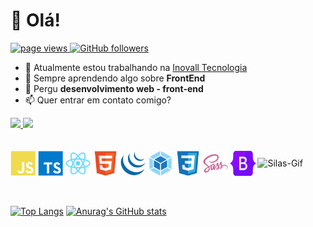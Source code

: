 # 👋 Olá!

<p align="left">
  <a href="https://github.com/silasmasay">
    <img src="https://komarev.com/ghpvc/?username=silasmasay" alt="page views" />
  </a>
  <a href="https://github.com/silasmasay?tab=followers">
    <img alt="GitHub followers" src="https://img.shields.io/github/followers/silasmasay?color=green&logo=github">
  </a>
</p>

- 🔭 Atualmente estou trabalhando na <a target="_blank" href="https://www.inovall.com.br/beta/index.php">Inovall Tecnologia</a>
- 🌱 Sempre aprendendo algo sobre <strong>FrontEnd</strong>
- 💬 Pergu <strong>desenvolvimento web - front-end</strong>
- 📫 Quer entrar em contato comigo? 
<a href="https://www.linkedin.com/in/silas-masay-892b74167/" target="_blank">
  <img src="https://img.shields.io/badge/-LinkedIn-%230077B5?style=for-the-badge&logo=linkedin&logoColor=white" target="_blank">
</a> 
<a href="mailto:silasmasay19@gmail.com">
  <img src="https://img.shields.io/badge/-Gmail-%23333?style=for-the-badge&logo=gmail&logoColor=white" target="_blank">
</a>

<div style="display: inline_block"><br><br>
  <img align="center" alt="Silas-Js" height="40" width="40" src="https://raw.githubusercontent.com/devicons/devicon/master/icons/javascript/javascript-plain.svg">
  <img align="center" alt="Silas-Ts" height="40" width="40" src="https://raw.githubusercontent.com/devicons/devicon/master/icons/typescript/typescript-plain.svg">
  <img align="center" alt="Silas-React" height="40" width="40" src="https://raw.githubusercontent.com/devicons/devicon/master/icons/react/react-original.svg">
  <img align="center" alt="Silas-HTML" height="40" width="40" src="https://raw.githubusercontent.com/devicons/devicon/master/icons/html5/html5-original.svg">
  <img align="center" alt="Silas-Jquery" height="40" width="40" src="https://raw.githubusercontent.com/devicons/devicon/master/icons/jquery/jquery-original.svg">
  <img align="center" alt="Silas-Webpack" height="40" width="40" src="https://raw.githubusercontent.com/devicons/devicon/master/icons/webpack/webpack-original.svg">
  <img align="center" alt="Silas-CSS" height="40" width="40" src="https://raw.githubusercontent.com/devicons/devicon/master/icons/css3/css3-original.svg">
  <img align="center" alt="Silas-SASS" height="40" width="40" src="https://raw.githubusercontent.com/devicons/devicon/master/icons/sass/sass-original.svg">
  <img align="center" alt="Silas-Bootstrap" height="40" width="40" src="https://raw.githubusercontent.com/devicons/devicon/master/icons/bootstrap/bootstrap-original.svg">
  <img align="center" alt="Silas-Gif" height="40" width="40" src="https://media3.giphy.com/media/aNeyXVMrED6fUO1Exy/giphy.gif">
</div><br><br>

[![Top Langs](https://github-readme-stats.vercel.app/api/top-langs/?username=silasmasay&locale=pt-br&theme=vue)](https://github.com/anuraghazra/github-readme-stats)
[![Anurag's GitHub stats](https://github-readme-stats.vercel.app/api?username=silasmasay&show_icons=true&locale=pt-br&theme=vue)](https://github.com/anuraghazra/github-readme-stats)
